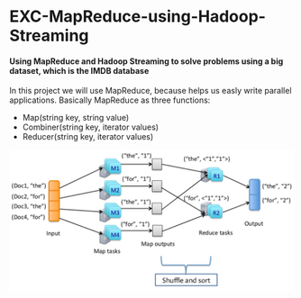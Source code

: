 # EXC-MapReduce-using-Hadoop-Streaming
#### Using MapReduce and Hadoop Streaming to solve problems using a big dataset, which is the IMDB database

In this project we will use MapReduce, because helps us easly write parallel applications. Basically MapReduce as three functions:
  - Map(string key, string value)
  - Combiner(string key, iterator values)
  - Reducer(string key, iterator values)
  
![MapReduce example](https://github.com/pereverges/EXC-MapReduce-using-Hadoop-Streaming/blob/master/MapReduceExample.png)
